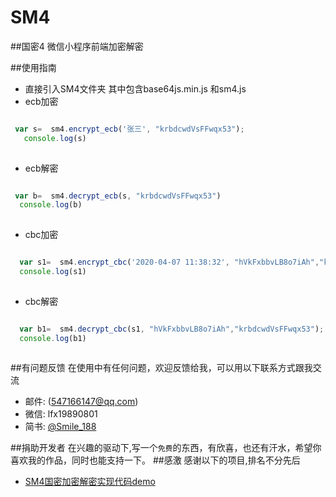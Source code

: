 # SM4
##国密4 微信小程序前端加密解密


##使用指南

* 直接引入SM4文件夹 其中包含base64js.min.js 和sm4.js
* ecb加密 

```javascript

 var s=  sm4.encrypt_ecb('张三', "krbdcwdVsFFwqx53");
   console.log(s)
   
```
* ecb解密

```javascript

 var b=  sm4.decrypt_ecb(s, "krbdcwdVsFFwqx53")
  console.log(b)
  
```
* cbc加密 

```javascript

  var s1=  sm4.encrypt_cbc('2020-04-07 11:38:32', "hVkFxbbvLB8o7iAh","krbdcwdVsFFwqx53");
  console.log(s1)
   
```
* cbc解密

```javascript

  var b1=  sm4.decrypt_cbc(s1, "hVkFxbbvLB8o7iAh","krbdcwdVsFFwqx53");
  console.log(b1)
  
```


##有问题反馈
在使用中有任何问题，欢迎反馈给我，可以用以下联系方式跟我交流

* 邮件: (547166147@qq.com)
* 微信: lfx19890801
* 简书: [@Smile_188](https://www.jianshu.com/u/cc3ecc8ef368)

##捐助开发者
在兴趣的驱动下,写一个`免费`的东西，有欣喜，也还有汗水，希望你喜欢我的作品，同时也能支持一下。
##感激
感谢以下的项目,排名不分先后

* [SM4国密加密解密实现代码demo](https://blog.csdn.net/qq_35713752/article/details/104544023)
